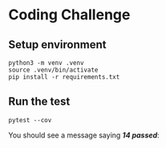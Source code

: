 # Coding Challenge

## Setup environment
```shell
python3 -m venv .venv
source .venv/bin/activate
pip install -r requirements.txt
```

## Run the test
```shell
pytest --cov
```

You should see a message saying ***14 passed***:
